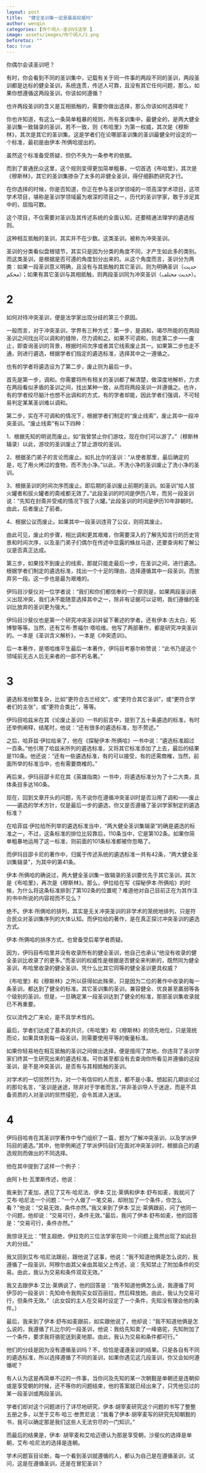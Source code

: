 ```yaml
---
layout: post
title:  "健全圣训集一定是最高权威吗"
author: wenqin
categories: [作个闲人-圣训VS法学 ]
image: assets/images/作个闲人/1.png
beforetoc: ""
toc: true
---
```


你偶尔会读圣训吧？

有时，你会看到不同的圣训集中，记载有关于同一件事的两段不同的圣训，两段圣训都是达标的健全圣训，系统连贯，传述人可靠，且没有其它任何问题，那么，如果你想遵循这两段圣训，你该如何遵循？
 
也许两段圣训的含义是互相抵触的，需要你做出选择，那么你该如何选择呢？
 
你也许知道，有这么一条简单粗暴的规则，所有圣训集中，最健全的，是两大健全圣训集一致辑录的圣训，若不一致，则《布哈里》为第一权威，其次是《穆斯林》，其次是其它的圣训集。这是学者们在论哪部圣训集的圣训最健全时设定的一个标准，最初是由伊本·所俩哈提出的。
 
虽然这个标准备受质疑，但仍不失为一条参考的依据。
 
而到了普通民众这里，这个规则变得更加简单粗暴，一切首选《布哈里》，其次是《穆斯林》，其它的圣训集掺杂了太多的非健全圣训，得仔细斟酌研究才行。
 
在你选择的时候，你是否知道，你正在参与圣训学领域的一项高深学术项目，这项学术项目，堪称是圣训学领域最为艰深的项目之一，历代的圣训学家，敢于涉足其中的，屈指可数。
 
这个项目，不仅需要对圣训及其传述系统的全面认知，还要精通法理学的遴选规则。
 
这种相互抵触的圣训，其实并不在少数。这类圣训，被称为冲突圣训。
 
圣训的分类看似盘根错节，其实只是因为分类的角度不同，才产生如此多的类别。而这类圣训，是根据是否可遵的角度划分出来的。从这个角度而言，圣训分为两类：如果一段圣训意义明确，且没有与其抵触的其它圣训，则为明确圣训（حديث محكم）；如果有其它圣训与其相抵触，则两段圣训同为冲突圣训（حديث مختلف）。

# 2

如何对待冲突圣训，便是法学家出现分歧的第三个原因。
 
一般而言，对于冲突圣训，学界有三种方式：第一步，是调和，竭尽所能的在两段圣训之间找出可以调和的缝隙，尽力调和之。如果不可调和，则走第二步——废止，即查询圣训的背景，根据时间次序或者其它线索废止其一。如果第二步也走不通，则进行遴选，根据学者们指定的遴选标准，选择其中之一遵循之。
 
也有的学者将遴选设为了第二步，废止则为最后一步。
 
首先是第一步，调和。你需要将所有相关的圣训都了解清楚，做深度地解析，力求在两段看似矛盾的圣训之间，找出某种一致，从而将两段圣训一并遵循之。也许，有的学者绞尽脑汁也想不出调和的方式，有的学者却能，因此学者们强调，不可轻易判定某某圣训难以调和。
 
第二步，实在不可调和的情况下，根据学者们制定的“废止线索”，废止其中一段冲突圣训。“废止线索”有以下四种：
 
1、根据先知的明说而废止。如“我曾禁止你们游坟，现在你们可以游了。”（穆斯林辑录）以此，游坟的圣训废止了禁止游坟的圣训。
 
2、根据圣门弟子的言论而废止。如扎比尔的圣训：“从使者那里，最后确定的是，吃了用火烤过的食物，而不洗小净。”以此，不洗小净的圣训废止了洗小净的圣训。
 
3、根据圣训的时间次序而废止。即后期的圣训废止前期的圣训。如圣训“给人拔火罐者和拔火罐者的斋戒都无效了。”此段圣训的时间是伊历八年，而另一段圣训说：“先知在封斋并受戒的情况下拔了火罐。”此段圣训的时间是伊历10年辞朝时。由此，后者废止了前者。
 
4、根据公议而废止。如果其中一段圣训违背了公议，则将其废止。
 
由此可见，废止的步骤，相比调和更其艰难，你需要深入的了解先知言行的历史背景和时间次序，以及圣门弟子们偶尔在传述中显露的蛛丝马迹，还要查询和了解公议是否真正达成。
 
第三步，如果找不到废止的线索，那就只能走最后一步，在圣训之间，进行遴选。根据学者们制定的遴选标准，找出一个十足的理由，选择遵循其中一段圣训，而放弃另一段。这一步也是最为艰难的。
 
伊玛目沙斐仪对一位学者说：“我们和你们都信奉的一个原则是，如果两段圣训表义出现冲突，我们决不能随意选择其中之一，除非有证据可以证明，我们遵循的圣训比放弃的圣训更为强大。”
 
伊玛目沙斐仪也是第一个研究冲突圣训并留下著述的学者。还有伊本·古太白，拓博黎等等。当然，还有艾布·贾福尔·塔哈维。他写了两部著作，都是研究冲突圣训的。一本是《圣训含义解析》，一本是《冲突遗训》。
 
后一本著作，是塔哈维平生最后一本著作，伊玛目考塞尔称赞说：“此书乃是这个领域前无古人后无来者的一部不朽名著。”

# 3

遴选标准纷繁复杂，比如“更符合古兰经文”，或“更符合其它圣训”，或“更符合学者们的主张”，或“更符合类比”，等等。
 
伊玛目哈兹米在其《论废止圣训》一书的前言中，提到了五十条遴选的标准，有时还举例阐释，结尾时，他说：“还有很多的遴选标准，恕不赘述。”
 
之后，哈菲兹·伊拉给来了，他在《探秘伊本·所俩哈》一书中说：“遴选标准超过一百条。”他引用了哈兹米所列的遴选标准，又将其它标准添加了上去，最后的结果是110条。他还说：“还有一些遴选标准，有的可以接受，有的还需商榷，当然，前面所举的标准当中，也有需要商榷的。”
 
再后来，伊玛目邵卡尼在其《英雄指南》一书中，将遴选标准分为了十二大类，具体条目多达160条。
 
现在，回到文章开头的问题，先不说你在遵循冲突圣训时是否沿用了调和——废止——遴选的学术方针，仅是最后一步的遴选，你又是否遵循了圣训学家制定的遴选标准？
 
在哈菲兹·伊拉给所列举的遴选标准当中，“两大健全圣训集辑录”的确是遴选的标准之一，不过，这条标准的排位比较靠后，110条当中，它是第102条。如果你简单粗暴地运用了这一标准，则前面的101条标准都被你忽略了。
 
而伊玛目邵卡尼的著作中，归属于传述系统的遴选标准一共有42条，“两大健全圣训集辑录”，为其中的第41条。
 
伊本·所俩哈的确说过，两大健全圣训集一致辑录的圣训要优先于其它圣训，其次是《布哈里》，再次是《穆斯林》。那么，伊拉给在写《探秘伊本·所俩哈》的时候，为什么将这条标准排到了第102条的位置呢？难道他对自己目前正在为其作注的书中所说的内容视而不见么？
 
绝不。伊本·所俩哈的排列，其实是无关冲突圣训的非学术的笼统地排列，只是符合民众对圣训集序列的大体认知。而伊拉给的著作，是在真正探讨冲突圣训的遴选方式。
 
伊本·所俩哈的排序方式，也曾备受后辈学者质疑。
 
因为，伊玛目布哈里并没有收录所有的健全圣训，他自己也承认“他没有收录的健全圣训比收录了的更多。”而圣训的权威性是根据是否健全来判断的，既然同为健全圣训，布哈里收录的健全圣训，凭什么比其它同等的健全圣训更具权威？
 
《布哈里》和《穆斯林》之所以获得如此殊荣，只是因为二位的著作中收录的每一条圣训，都达到了健全的标准。其它圣训集的圣训，兼容健全、优良甚至羸弱等各个级别的圣训，但是，一旦确定某一段圣训达到了健全的标准，那部圣训集收录就已不再重要。
 
仅以流传之广来论，是不具学术性的。
 
最后，学者们达成了基本的共识，《布哈里》和《穆斯林》的领先地位，只是笼统而论，如果具体到每一段圣训，则需要使用平等的衡量标准。
 
如果你轻易地在相互抵触的圣训之间做出选择，便是擅闯了禁地，你违背了圣训学家们终其一生研究出来的遴选标准。可你甚至都没有去查询你所看见并遵循的这段圣训，是不是冲突圣训，是否有与其相抵触的圣训。
 
对学术的一切贸然行为，对一个有信仰的人而言，都不是小事。想起前几期谈论过的那句名言，“圣训是迷途，除非对于学者而言。”并非圣训导人于迷途，而是不具备资质的人对圣训的贸然侵犯，会令其进入迷误。

# 4

伊玛目哈肯在其圣训学著作中专门组织了一篇，题为“了解冲突圣训，以及学派伊玛目的遴选。”其中，他举例阐述了学派伊玛目们在面对冲突圣训时，根据自己的遴选规则而做出的不同选择。
 
他在其中提到了这样一个例子：
 
由阿卜杜·瓦里斯传述，他说：
 
我来到了麦加，遇见了艾布·哈尼法、伊本·艾比·莱俩和伊本·舒布如麦，我就问了艾布·哈尼法一个问题：“一个人做了一笔交易，却附加了一个条件，你怎么看？”他说：“交易无效，条件亦然。”我又来到了伊本·艾比·莱俩跟前，问了他同一个问题，他却说：“交易可行，条件无效。”最后，我问了伊本·舒布如麦，他的回答是：“交易可行，条件亦然。”
 
我惊讶无比：“赞主超绝，伊拉克的三位法学家在同一个问题上竟然出现了如此巨大的分歧。”
 
我又回到艾布·哈尼法跟前，跟他说了这事，他说：“我不知道他俩是怎么说的，我遵循了一段圣训，阿穆尔由其父亲由其祖父上传述，说：先知禁止了附加条件的交易。由此，我认为交易和条件双双无效。”
 
我又去跟伊本·艾比·莱俩说了，他的回答是：“我不知道他俩怎么说，我遵循了阿伊莎的一段圣训：先知命令我购买女奴百丽拉，然后释放她。由此，我认为交易可行，但条件无效。”（此女奴的主人在交易时设定了一个条件，先知没有理会他的条件。）
 
最后，我来到了伊本·舒布如麦跟前，如实跟他说了，他却说：“我不知道他俩是怎么说的，我遵循了扎比尔的一段圣训，他说：我给先知卖了一峰骆驼，先知附加了一个条件，要求我将骆驼送到麦地那。由此，我认为交易和条件都可行。”
 
他们的分歧是因为没有遵循圣训吗？不，恰恰是谨遵圣训的结果。只是各自有不同的遴选标准，所以选择遵循了不同的圣训，如果你遇见这几段圣训，你又会如何遵循呢？
 
有人认为这是再简单不过的一件事，当你问及先知的某一次朝觐是单朝还是连朝抑或是享受朝的时候，还不等你的问题结束，他的答案就已经出来了，只凭他见过的某一段圣训或两段圣训。
 
学者们却对这个问题进行了详尽地研究，伊本·胡宰麦研究这个问题的书写了整整五册之多，以至于艾布·哈三·叁贾尼说：“我看了伊本·胡宰麦写的研究先知朝觐的书，我可以确定那是我们这些人无法穷尽的一门知识。”
 
而最后的结果是，伊本· 胡宰麦和艾哈迈德认为那是享受朝，沙斐仪的选择是单朝，艾布·哈尼法的选择是连朝。
 
学术问题盲目论断，每一个看到圣训就遵循的人，都认为自己是在遵循圣训，试问，这是在遵循圣训，还是在冒犯圣训？ 
